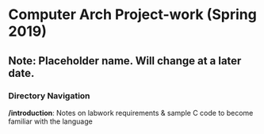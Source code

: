 # Computer Arch Project-work (Spring 2019)

## Note: Placeholder name. Will change at a later date.

### Directory Navigation
**/introduction**: Notes on labwork requirements & sample C code to become familiar with the language
